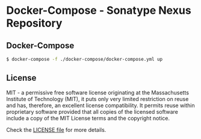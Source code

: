 # Docker-Compose - Sonatype Nexus Repository

## Docker-Compose

```bash
$ docker-compose -f ./docker-compose/docker-compose.yml up
```

## License

MIT - a permissive free software license originating at the Massachusetts Institute of Technology (MIT), it puts only very limited restriction on reuse and has, therefore, an excellent license compatibility. It permits reuse within proprietary software provided that all copies of the licensed software include a copy of the MIT License terms and the copyright notice.

Check the [LICENSE file](https://github.com/jasonlws/sonatype-nexus/blob/master/LICENSE) for more details.